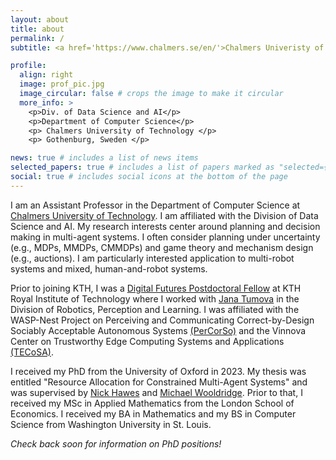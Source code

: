 ```yaml
---
layout: about
title: about
permalink: /
subtitle: <a href='https://www.chalmers.se/en/'>Chalmers Univeristy of Technology</a>. Assistant Professor.

profile:
  align: right
  image: prof_pic.jpg
  image_circular: false # crops the image to make it circular
  more_info: >
    <p>Div. of Data Science and AI</p>
    <p>Department of Computer Science</p>
    <p> Chalmers University of Technology </p>
    <p> Gothenburg, Sweden </p>

news: true # includes a list of news items
selected_papers: true # includes a list of papers marked as "selected={true}"
social: true # includes social icons at the bottom of the page
---
```


I am an Assistant Professor in the Department of Computer Science at [Chalmers University of Technology](https://www.chalmers.se/en/). I am affiliated with the Division of Data Science and AI. My research interests center around planning and decision making in multi-agent systems. I often consider planning under uncertainty (e.g., MDPs, MMDPs, CMMDPs) and game theory and mechanism design (e.g., auctions). I am particularly interested application to multi-robot systems and mixed, human-and-robot systems.

Prior to joining KTH, I was a [Digital Futures Postdoctoral Fellow](https://www.digitalfutures.kth.se/mobility-projects/designing-rules-for-multi-robot-systems/) at KTH Royal Institute of Technology where I worked with [Jana Tumova](https://www.kth.se/profile/tumova) in the Division of Robotics, Perception and Learning. I was affiliated with the WASP-Nest Project on Perceiving and Communicating Correct-by-Design Sociably Acceptable Autonomous Systems [(PerCorSo)](https://wasp-sweden.org/nest-project-percorso/) and the Vinnova Center on Trustworthy Edge Computing Systems and Applications [(TECoSA)](https://www.tecosa.center.kth.se/).

I received my PhD from the University of Oxford in 2023. My thesis was entitled "Resource Allocation for Constrained Multi-Agent Systems" and was supervised by [Nick Hawes](https://www.robots.ox.ac.uk/~nickh/) and [Michael Wooldridge](https://www.cs.ox.ac.uk/people/michael.wooldridge/). Prior to that, I received my MSc in Applied Mathematics from the London School of Economics. I received my BA in Mathematics and my BS in Computer Science from Washington University in St. Louis.

<i>Check back soon for information on PhD positions!</i>
